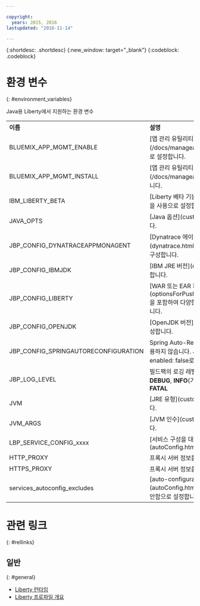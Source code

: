 ```yaml
---

copyright:
  years: 2015, 2016
lastupdated: "2016-11-14"

---
```


{:shortdesc: .shortdesc}
{:new_window: target="_blank"}
{:codeblock: .codeblock}


# 환경 변수 
{: #environment_variables}

Java용 Liberty에서 지원하는 환경 변수

<table>
<tr>
<th align="left">이름</th>
<th align="left">설명</th>
</tr>

<tr>
<td>BLUEMIX_APP_MGMT_ENABLE</td>
<td>[앱 관리 유틸리티](/docs/manageapps/app_mng.html)를 사용으로 설정합니다. </td>
</tr>

<tr>
<td>BLUEMIX_APP_MGMT_INSTALL</td>
<td>[앱 관리 유틸리티](/docs/manageapps/app_mng.html)를 설치합니다. </td>
</tr>

<tr>
<td>IBM_LIBERTY_BETA</td>
<td>[Liberty 베타 기능](usingBetaFeatures.html)을 사용으로 설정합니다. </td>
</tr>

<tr>
<td>JAVA_OPTS</td>
<td>[Java 옵션](customizingJRE.html)을 설정합니다.</td>
</tr>

<tr>
<td>JBP_CONFIG_DYNATRACEAPPMONAGENT</td>
<td>[Dynatrace 에이전트 위치 정보](dynatrace.html#configuring_liberty_app)를 구성합니다.</td>
</tr>

<tr>
<td>JBP_CONFIG_IBMJDK </td>
<td>[IBM JRE 버전](customizingJRE.html)을 구성합니다.</td>
</tr>

<tr>
<td>JBP_CONFIG_LIBERTY</td>
<td>[WAR 또는 EAR 파일의 기능](optionsForPushing.html#stand_alone_apps)을 포함하여 다양한 Liberty 런타임 옵션을 구성합니다.</td>
</tr>

<tr>
<td>JBP_CONFIG_OPENJDK</td>
<td>[OpenJDK 버전](customizingJRE.html)을 구성합니다.</td>
</tr>

<tr>
<td>JBP_CONFIG_SPRINGAUTORECONFIGURATION </td>
<td>Spring Auto-Reconfiguration 프레임워크를 사용하지 않습니다. 사용 안함으로 설정하려면 값을 enabled: false로 설정하십시오. </td>
</tr>

<tr>
<td>JBP_LOG_LEVEL</td>
<td>빌드팩의 로깅 레벨을 설정합니다. 가능한 값: <b>DEBUG</b>, <b>INFO</b>(기본값), <b>WARN</b>, <b>ERROR</b> 또는 <b>FATAL</b></td>
</tr>

<tr>
<td>JVM</td>
<td>[JRE 유형](customizingJRE.html)을 선택합니다. </td>
</tr>

<tr>
<td>JVM_ARGS</td>
<td>[JVM 인수](customizingJRE.html)를 설정합니다. </td>
</tr>

<tr>
<td>LBP_SERVICE_CONFIG_xxxx</td>
<td>[서비스 구성을 대체합니다. ](autoConfig.html#override_service_config)</td>
</tr>

<tr>
<td>HTTP_PROXY</td>
<td>프록시 서버 정보를 설정합니다.</td>
</tr>

<tr>
<td>HTTPS_PROXY</td>
<td>프록시 서버 정보를 설정합니다.</td>
</tr>

<tr>
<td>services_autoconfig_excludes</td>
<td>[auto-configuration](autoConfig.html#opting_out) 서비스를 사용 안함으로 설정합니다. </td>
</tr>
</table>

# 관련 링크
{: #rellinks}
## 일반
{: #general}
* [Liberty 런타임](index.html)
* [Liberty 프로파일 개요](http://www-01.ibm.com/support/knowledgecenter/SSAW57_8.5.5/com.ibm.websphere.wlp.nd.doc/ae/cwlp_about.html)
